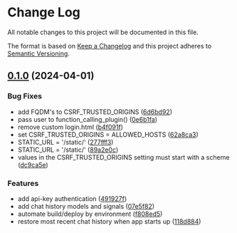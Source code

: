 # Change Log

All notable changes to this project will be documented in this file.

The format is based on [Keep a Changelog](http://keepachangelog.com/) and this project adheres to [Semantic Versioning](http://semver.org/).

## [0.1.0](https://github.com/QueriumCorp/smarter/compare/v0.0.1...v0.1.0) (2024-04-01)

### Bug Fixes

- add FQDM's to CSRF_TRUSTED_ORIGINS ([6d6bd92](https://github.com/QueriumCorp/smarter/commit/6d6bd92dc8e9c5d162d3bd4359afbd58ef1a72ee))
- pass user to function_calling_plugin() ([0e6b1fa](https://github.com/QueriumCorp/smarter/commit/0e6b1fa94d853f1d4295ede704a3204adb53d24a))
- remove custom login.html ([b4f091f](https://github.com/QueriumCorp/smarter/commit/b4f091fd0a271cb1e12950e6ca4e5a1cdb8c038e))
- set CSRF_TRUSTED_ORIGINS = ALLOWED_HOSTS ([62a8ca3](https://github.com/QueriumCorp/smarter/commit/62a8ca38cd4d46207392c5839718abb981808da2))
- STATIC_URL = '/static/' ([277fff3](https://github.com/QueriumCorp/smarter/commit/277fff3aa2fe2aa32faf8699d3128398c36024a4))
- STATIC_URL = '/static/' ([89a2e0c](https://github.com/QueriumCorp/smarter/commit/89a2e0c5705064b878b254e83ac874d5c7fd6699))
- values in the CSRF_TRUSTED_ORIGINS setting must start with a scheme ([dc9ca5e](https://github.com/QueriumCorp/smarter/commit/dc9ca5e09d289bd33d15723a0b4352bbc08478b2))

### Features

- add api-key authentication ([491927f](https://github.com/QueriumCorp/smarter/commit/491927fe9d51594905ad1a1542e8e9b00de22871))
- add chat history models and signals ([07e5f82](https://github.com/QueriumCorp/smarter/commit/07e5f8223f96c886a35f1344a52d3ca748231310))
- automate build/deploy by environment ([f808ed5](https://github.com/QueriumCorp/smarter/commit/f808ed50d6148d193c73088696407db219cff008))
- restore most recent chat history when app starts up ([118d884](https://github.com/QueriumCorp/smarter/commit/118d88450a63bcf0ee1649fece7db0fbbac1c50d))
